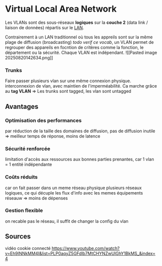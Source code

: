 # Virtual Local Area Network
Les VLANs sont des sous-réseaux **logiques** sur la **couche 2** (data link / liaison de données) répartis sur le [LAN](WAN-MAN-LAN-PAN#LAN).

Contrairement à un LAN traditionnel où tous les appreils sont sur la même plage de diffusion (broadcasting) *todo verif ce vocab*, un VLAN permet de regrouper des appareils en focntion de critères comme la fonction, le département ou la sécurité. Chaque VLAN est indépendant.
![[Pasted image 20250820142634.png]]
### Trunks
Faire passer plusieurs vlan sur une même connexion physique. interconnexion de vlan, avec maintien de l'imperméabilité. Ca marche grâce au **tag VLAN** 
=> Les trunks sont tagged, les vlan sont untagged
## Avantages
### Optimisation des performances
par réduction de la taille des domaines de diffusion, pas de diffusion inutile => meilleur temps de réponse, moins de latence
### Sécurité renforcée
limitation d'accès aux ressources aux bonnes parties prenantes, car 1 vlan = 1 entité indépendante
### Coûts réduits
car on fait passer dans un meme réseau physique plusieurs réseaux logiques, ce qui décuple les flux d'info avec les memes équipements réseauw => moins de dépenses
### Gestion flexible
on recable pas le réseau, il suffit de changer la config du vlan

## Sources
vidéo cookie connecté https://www.youtube.com/watch?v=Eh9INNkMM4I&list=PLP0aqyZ5GFdlb7MtCHYNZwUlGhY1BkMS_&index=4